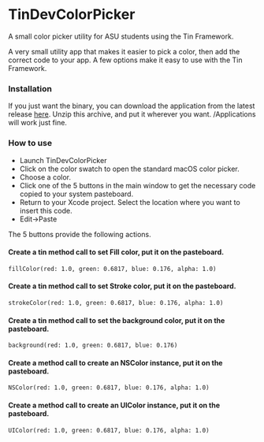 # TinDevColorPicker
A small color picker utility for ASU students using the Tin Framework.

A very small utility app that makes it easier to pick a color, then add the correct code to your app. A few options make it easy to use with the Tin Framework. 

### Installation

If you just want the binary, you can download the application from the latest release [here](https://github.com/lnolson/TinDevColorPicker/releases/download/v1.2/TinDevColorPicker.app.zip). Unzip this archive, and put it wherever you want. /Applications will work just fine.


### How to use

- Launch TinDevColorPicker
- Click on the color swatch to open the standard macOS color picker.
- Choose a color.
- Click one of the 5 buttons in the main window to get the necessary code copied to your system pasteboard.
- Return to your Xcode project. Select the location where you want to insert this code.
- Edit->Paste

The 5 buttons provide the following actions.

#### Create a tin method call to set Fill color, put it on the pasteboard.

    fillColor(red: 1.0, green: 0.6817, blue: 0.176, alpha: 1.0)

#### Create a tin method call to set Stroke color, put it on the pasteboard.

    strokeColor(red: 1.0, green: 0.6817, blue: 0.176, alpha: 1.0)

#### Create a tin method call to set the background color, put it on the pasteboard.

    background(red: 1.0, green: 0.6817, blue: 0.176)

#### Create a method call to create an NSColor instance, put it on the pasteboard.

    NSColor(red: 1.0, green: 0.6817, blue: 0.176, alpha: 1.0)

#### Create a method call to create an UIColor instance, put it on the pasteboard.

    UIColor(red: 1.0, green: 0.6817, blue: 0.176, alpha: 1.0)

